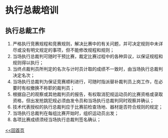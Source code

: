 # 执行总裁培训

## 执行总裁工作

1. 严格执行竞赛规程和竞赛规则，解决比赛中的有关问题，并可决定规则中未详尽或没有明文规定的事项，但不能修改规程和规则；
2. 当场执行总裁判可随时干预比赛，裁定比赛过程中的各种异议，以保证规程和规则得以执行；
3. 当终点裁判员所判定的名次与计时员计取的成绩不一致时，由当场执行总裁判决定名次；
4. 当场执行总裁判为保证竞赛顺利进行，可随时指派替补裁判员上岗工作，在必要时有权撤换不称职的裁判员；
5. 根据自己的观察或其他裁判员的报告，有权取消犯规运动员的比赛资格或录取资格，但出发抢跳犯规必须由发令员和当场执行总裁判同时观察并确认；
6. 技术代表授权的执行总裁判应于比赛前检查场地、器材是否符合规则的规定；
7. 当场执行总裁判在每组比赛开始时，组织运动员出发；
8. 各项比赛成绩须经当场执行总裁判签名确认；

[<<回首页](README.md)